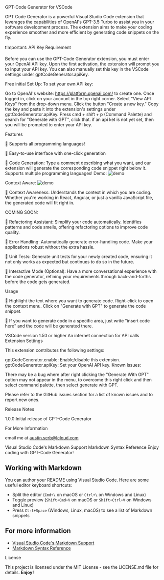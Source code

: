 GPT-Code Generator for VSCode

GPT Code Generator is a powerful Visual Studio Code extension that leverages the capabilities of OpenAI's GPT-3.5 Turbo to assist you in your software development process. The extension aims to make your coding experience smoother and more efficient by generating code snippets on the fly.

❗Important: API Key Requirement

Before you can use the GPT-Code Generator extension, you must enter your OpenAI API key. Upon the first activation, the extension will prompt you to input your API key. You can also manually set this key in the VSCode settings under gptCodeGenerator.apiKey.

Free initial Set Up:
To set your own API key:

Go to OpenAI's website: https://platform.openai.com/ to create one.
Once logged in, click on your account in the top right corner.
Select "View API Keys" from the drop-down menu.
Click the button "Create a new key."
Copy the key and paste it into the extension's settings under gptCodeGenerator.apiKey.
Press cmd + shift + p (Command Palette) and search for "Generate with GPT", click that. if an api ket is not yet set, then you will be prompted to enter your API key.

Features

🔹 Supports all programming languages!

🔹 Easy-to-use interface with one-click generation

🔹 Code Generation:
Type a comment describing what you want, and our extension will generate the corresponding code snippet right below it. Supports multiple programming languages!
Demo:
<img src="https://github.com/Austin1serb/GPT-Generator-vsCodeExtension/assets/128577470/252d82fb-1888-41b2-a56b-6a5f67620c67" alt="demo" />

Context Aware:
<img src="https://github.com/Austin1serb/GPT-Generator-vsCodeExtension/assets/128577470/62281612-efa2-4859-8968-a6d9bf93d763" alt="demo" />







🔹 Context Awareness:
Understands the context in which you are coding. Whether you're working in React, Angular, or just a vanilla JavaScript file, the generated code will fit right in.

COMING SOON:

🔹 Refactoring Assistant:
Simplify your code automatically. Identifies patterns and code smells, offering refactoring options to improve code quality.

🔹 Error Handling:
Automatically generate error-handling code. Make your applications robust without the extra hassle.

🔹 Unit Tests:
Generate unit tests for your newly created code, ensuring it not only works as expected but continues to do so in the future.

🔹 Interactive Mode (Optional):
Have a more conversational experience with the code generator, refining your requirements through back-and-forths before the code gets generated.

Usage

🔹 Highlight the text where you want to generate code.
Right-click to open the context menu.
Click on "Generate with GPT" to generate the code snippet.

🔹 If you want to generate code in a specific area, just write "insert code here" and the code will be generated there.

VSCode version 1.50 or higher
An internet connection for API calls
Extension Settings

This extension contributes the following settings:

gptCodeGenerator.enable: Enable/disable this extension.
gptCodeGenerator.apiKey: Set your OpenAI API key.
Known Issues:

There may be a bug where after right clicking the "Generate With GPT" option may not appear in the menu, to overcome this right click and then select command palette, then select generate with GPT.

Please refer to the GitHub issues section for a list of known issues and to report new ones.

Release Notes

1.0.0
Initial release of GPT-Code Generator

For More Information

email me at austin.serb@Icloud.com

Visual Studio Code's Markdown Support
Markdown Syntax Reference
Enjoy coding with GPT-Code Generator!

## Working with Markdown

You can author your README using Visual Studio Code. Here are some useful editor keyboard shortcuts:

- Split the editor (`Cmd+\` on macOS or `Ctrl+\` on Windows and Linux)
- Toggle preview (`Shift+Cmd+V` on macOS or `Shift+Ctrl+V` on Windows and Linux)
- Press `Ctrl+Space` (Windows, Linux, macOS) to see a list of Markdown snippets

## For more information

- [Visual Studio Code&#39;s Markdown Support](http://code.visualstudio.com/docs/languages/markdown)
- [Markdown Syntax Reference](https://help.github.com/articles/markdown-basics/)

License

This project is licensed under the MIT License - see the LICENSE.md file for details.
**Enjoy!**
